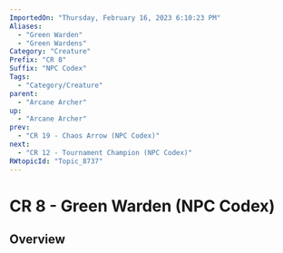 ```yaml
---
ImportedOn: "Thursday, February 16, 2023 6:10:23 PM"
Aliases:
  - "Green Warden"
  - "Green Wardens"
Category: "Creature"
Prefix: "CR 8"
Suffix: "NPC Codex"
Tags:
  - "Category/Creature"
parent:
  - "Arcane Archer"
up:
  - "Arcane Archer"
prev:
  - "CR 19 - Chaos Arrow (NPC Codex)"
next:
  - "CR 12 - Tournament Champion (NPC Codex)"
RWtopicId: "Topic_8737"
---
```

# CR 8 - Green Warden (NPC Codex)
## Overview
